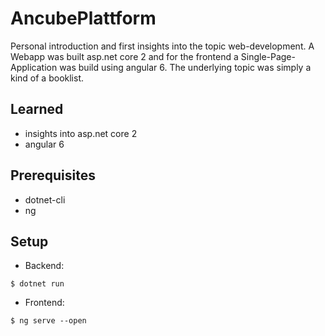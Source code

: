 # AncubePlattform
Personal introduction and first insights into the topic web-development. A Webapp was built asp.net core 2 and for the frontend a Single-Page-Application was build using angular 6. The underlying topic was simply a kind of a booklist.

## Learned
- insights into asp.net core 2
- angular 6
## Prerequisites
- dotnet-cli
- ng
## Setup
- Backend:

`$ dotnet run`

- Frontend:

`$ ng serve --open`
